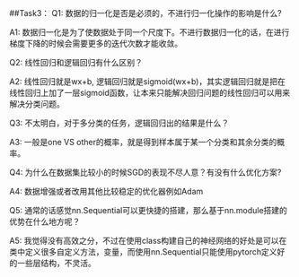 ##Task3：
Q1: 数据的归一化是否是必须的，不进行归一化操作的影响是什么?

A1: 数据归一化是为了使数据处于同一个尺度下。不进行数据归一化的话，在进行梯度下降的时候会需要更多的迭代次数才能收敛。

Q2: 线性回归和逻辑回归有什么区别？

A2: 线性回归就是wx+b, 逻辑回归就是sigmoid(wx+b)，其实逻辑回归就是把在线性回归上加了一层sigmoid函数，让本来只能解决回归问题的线性回归可以用来解决分类问题。

Q3: 不太明白，对于多分类的任务，逻辑回归出的结果是什么？

A3: 一般是one VS other的概率，就是得到样本属于某一个分类和其余分类的概率。

Q4: 为什么在数据集比较小的时候SGD的表现不尽人意？有没有什么优化方案?

A4: 数据增强或者改用其他比较稳定的优化器例如Adam

Q5: 通常的话感觉nn.Sequential可以更快捷的搭建，那么基于nn.module搭建的优势在什么地方呢？

A5: 我觉得没有高效之分，不过在使用class构建自己的神经网络的好处是可以在类中定义很多自定义方法，变量，而使用nn.Sequential只能使用pytorch定义好的一些层结构，不灵活。